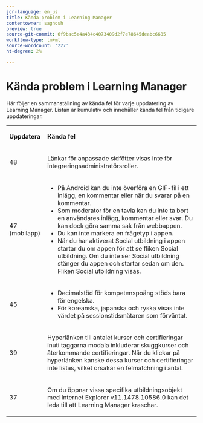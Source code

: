 ```yaml
---
jcr-language: en_us
title: Kända problem i Learning Manager
contentowner: saghosh
preview: true
source-git-commit: 6f9bac5e4a434c4073409d2f7e78645deabc6685
workflow-type: tm+mt
source-wordcount: '227'
ht-degree: 2%

---
```




# Kända problem i Learning Manager

Här följer en sammanställning av kända fel för varje uppdatering av Learning Manager. Listan är kumulativ och innehåller kända fel från tidigare uppdateringar.

<table> 
 <tbody>
  <tr> 
   <td><p><b>Uppdatera</b></p></td> 
   <td><p><b>Kända fel</b></p></td> 
  </tr> 
  <tr> 
   <td><p>48</p></td> 
   <td><p>Länkar för anpassade sidfötter visas inte för integreringsadministratörsroller.</p></td> 
  </tr> 
  <tr> 
   <td><p>47 (mobilapp)</p></td> 
   <td><p> </p> 
    <ul> 
     <li>På Android kan du inte överföra en GIF-fil i ett inlägg, en kommentar eller när du svarar på en kommentar.</li> 
     <li>Som moderator för en tavla kan du inte ta bort en användares inlägg, kommentar eller svar. Du kan dock göra samma sak från webbappen.</li> 
     <li>Du kan inte markera en frågetyp i appen.</li> 
     <li>När du har aktiverat Social utbildning i appen startar du om appen för att se fliken Social utbildning. Om du inte ser Social utbildning stänger du appen och startar sedan om den. Fliken Social utbildning visas.</li> 
    </ul><p></p></td> 
  </tr> 
  <tr> 
   <td><p>45</p></td> 
   <td><p> </p> 
    <ul> 
     <li>Decimalstöd för kompetenspoäng stöds bara för engelska.</li> 
     <li>För koreanska, japanska och ryska visas inte värdet på sessionstidsmätaren som förväntat.</li> 
    </ul><p></p></td> 
  </tr> 
  <tr> 
   <td><p>39</p></td> 
   <td><p>Hyperlänken till antalet kurser och certifieringar inuti taggarna modala inkluderar skuggkurser och återkommande certifieringar. När du klickar på hyperlänken kanske dessa kurser och certifieringar inte listas, vilket orsakar en felmatchning i antal.</p></td> 
  </tr> 
  <tr> 
   <td><p>37</p></td> 
   <td><p>Om du öppnar vissa specifika utbildningsobjekt med Internet Explorer v11.1478.10586.0 kan det leda till att Learning Manager kraschar.</p></td> 
  </tr> 
 </tbody>
</table>

